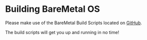 Building BareMetal OS
=====================

Please make use of the BareMetal Build Scripts located on [GitHub](https://github.com/ReturnInfinity/BareMetal).

The build scripts will get you up and running in no time!
